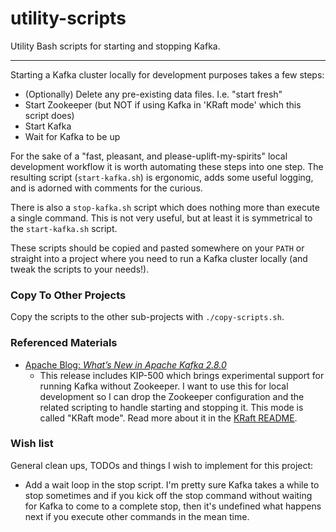 # utility-scripts

Utility Bash scripts for starting and stopping Kafka.

---

Starting a Kafka cluster locally for development purposes takes a few steps:

* (Optionally) Delete any pre-existing data files. I.e. "start fresh"
* Start Zookeeper (but NOT if using Kafka in 'KRaft mode' which this script does)
* Start Kafka  
* Wait for Kafka to be up

For the sake of a "fast, pleasant, and please-uplift-my-spirits" local development workflow it is worth automating
these steps into one step. The resulting script (`start-kafka.sh`) is ergonomic, adds some useful logging, and is
adorned with comments for the curious.

There is also a `stop-kafka.sh` script which does nothing more than execute a single command. This is not very useful,
but at least it is symmetrical to the `start-kafka.sh` script.

These scripts should be copied and pasted somewhere on your `PATH` or straight into a project where you need to run a
Kafka cluster locally (and tweak the scripts to your needs!).

### Copy To Other Projects

Copy the scripts to the other sub-projects with `./copy-scripts.sh`.

### Referenced Materials

* [Apache Blog: *What’s New in Apache Kafka 2.8.0*](https://blogs.apache.org/kafka/entry/what-s-new-in-apache5)
  * This release includes KIP-500 which brings experimental support for running Kafka without Zookeeper. I want to use
    this for local development so I can drop the Zookeeper configuration and the related scripting to handle starting and
    stopping it. This mode is called "KRaft mode". Read more about it in the [KRaft README](https://github.com/apache/kafka/blob/2.8/config/kraft/README.md).

### Wish list

General clean ups, TODOs and things I wish to implement for this project:

* Add a wait loop in the stop script. I'm pretty sure Kafka takes a while to stop sometimes and if you kick off the stop
  command without waiting for Kafka to come to a complete stop, then it's undefined what happens next if you execute other
  commands in the mean time.
